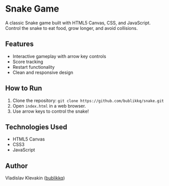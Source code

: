 # Snake Game

A classic Snake game built with HTML5 Canvas, CSS, and JavaScript. Control the snake to eat food, grow longer, and avoid collisions.

## Features
- Interactive gameplay with arrow key controls
- Score tracking
- Restart functionality
- Clean and responsive design

## How to Run
1. Clone the repository: `git clone https://github.com/bublikkq/snake.git`
2. Open `index.html` in a web browser.
3. Use arrow keys to control the snake!

## Technologies Used
- HTML5 Canvas
- CSS3
- JavaScript

## Author
Vladislav Klevakin ([bublikkq](https://github.com/bublikkq))
